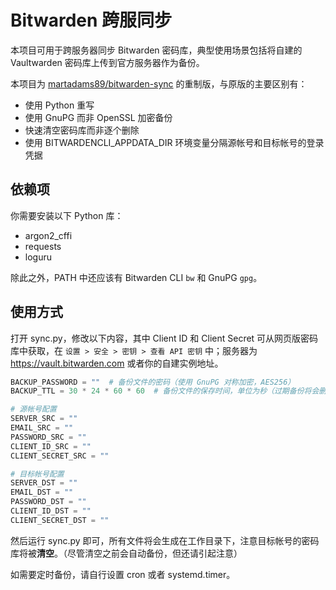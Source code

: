 # Bitwarden 跨服同步
本项目可用于跨服务器同步 Bitwarden 密码库，典型使用场景包括将自建的 Vaultwarden 密码库上传到官方服务器作为备份。

本项目为 [martadams89/bitwarden-sync](https://github.com/martadams89/bitwarden-sync) 的重制版，与原版的主要区别有：

* 使用 Python 重写
* 使用 GnuPG 而非 OpenSSL 加密备份
* 快速清空密码库而非逐个删除
* 使用 BITWARDENCLI_APPDATA_DIR 环境变量分隔源帐号和目标帐号的登录凭据

## 依赖项
你需要安装以下 Python 库：

* argon2_cffi
* requests
* loguru

除此之外，PATH 中还应该有 Bitwarden CLI `bw` 和 GnuPG `gpg`。

## 使用方式
打开 sync.py，修改以下内容，其中 Client ID 和 Client Secret 可从网页版密码库中获取，在 `设置 > 安全 > 密钥 > 查看 API 密钥` 中；服务器为 https://vault.bitwarden.com 或者你的自建实例地址。

```python
BACKUP_PASSWORD = ""  # 备份文件的密码（使用 GnuPG 对称加密，AES256）
BACKUP_TTL = 30 * 24 * 60 * 60  # 备份文件的保存时间，单位为秒（过期备份将会删除）

# 源帐号配置
SERVER_SRC = ""
EMAIL_SRC = ""
PASSWORD_SRC = ""
CLIENT_ID_SRC = ""
CLIENT_SECRET_SRC = ""

# 目标帐号配置
SERVER_DST = ""
EMAIL_DST = ""
PASSWORD_DST = ""
CLIENT_ID_DST = ""
CLIENT_SECRET_DST = ""
```

然后运行 sync.py 即可，所有文件将会生成在工作目录下，注意目标帐号的密码库将被**清空**。（尽管清空之前会自动备份，但还请引起注意）

如需要定时备份，请自行设置 cron 或者 systemd.timer。
